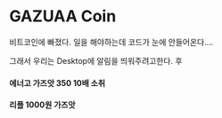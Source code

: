 # GAZUAA Coin
비트코인에 빠졌다.
일을 해야하는데 코드가 눈에 안들어온다....

그래서 우리는 Desktop에 알림을 띄워주려고한다.
후

#### 에너고 가즈앗 350 10배 소취

#### 리플 1000원 가즈앗 